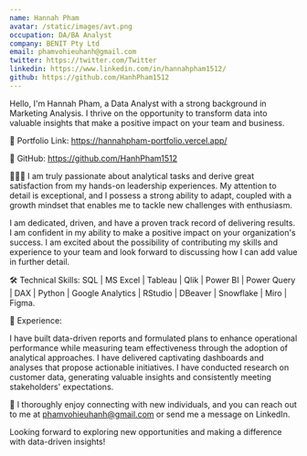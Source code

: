 ```yaml
---
name: Hannah Pham 
avatar: /static/images/avt.png
occupation: DA/BA Analyst
company: BENIT Pty Ltd
email: phamvohieuhanh@gmail.com
twitter: https://twitter.com/Twitter
linkedin: https://www.linkedin.com/in/hannahpham1512/
github: https://github.com/HanhPham1512
---
```

Hello, I'm Hannah Pham, a Data Analyst with a strong background in Marketing Analysis. I thrive on the opportunity to transform data into valuable insights that make a positive impact on your team and business.

🔗 Portfolio Link: https://hannahpham-portfolio.vercel.app/

🔗 GitHub: https://github.com/HanhPham1512

👩🏻‍💻 I am truly passionate about analytical tasks and derive great satisfaction from my hands-on leadership experiences. My attention to detail is exceptional, and I possess a strong ability to adapt, coupled with a growth mindset that enables me to tackle new challenges with enthusiasm.

I am dedicated, driven, and have a proven track record of delivering results. I am confident in my ability to make a positive impact on your organization's success. I am excited about the possibility of contributing my skills and experience to your team and look forward to discussing how I can add value in further detail.

🛠 Technical Skills: SQL | MS Excel | Tableau | Qlik | Power BI | Power Query | DAX | Python | Google Analytics | RStudio | DBeaver | Snowflake | Miro | Figma.

🎯 Experience:

I have built data-driven reports and formulated plans to enhance operational performance while measuring team effectiveness through the adoption of analytical approaches.
I have delivered captivating dashboards and analyses that propose actionable initiatives.
I have conducted research on customer data, generating valuable insights and consistently meeting stakeholders' expectations.

🤝 I thoroughly enjoy connecting with new individuals, and you can reach out to me at phamvohieuhanh@gmail.com or send me a message on LinkedIn.

Looking forward to exploring new opportunities and making a difference with data-driven insights!
